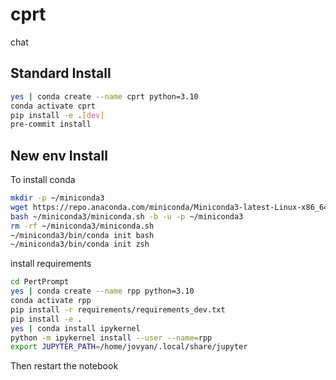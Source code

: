 # cprt
chat

## Standard Install

```bash
yes | conda create --name cprt python=3.10
conda activate cprt
pip install -e .[dev]
pre-commit install
```

## New env Install

To install conda
```bash
mkdir -p ~/miniconda3
wget https://repo.anaconda.com/miniconda/Miniconda3-latest-Linux-x86_64.sh -O ~/miniconda3/miniconda.sh
bash ~/miniconda3/miniconda.sh -b -u -p ~/miniconda3
rm -rf ~/miniconda3/miniconda.sh
~/miniconda3/bin/conda init bash
~/miniconda3/bin/conda init zsh
```

install requirements
```bash
cd PertPrompt
yes | conda create --name rpp python=3.10
conda activate rpp
pip install -r requirements/requirements_dev.txt
pip install -e .
yes | conda install ipykernel
python -m ipykernel install --user --name=rpp
export JUPYTER_PATH=/home/jovyan/.local/share/jupyter
```

Then restart the notebook
